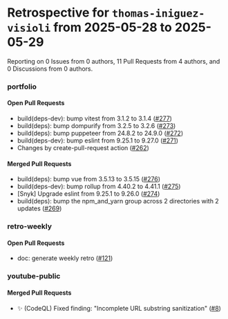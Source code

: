 # Retrospective for `thomas-iniguez-visioli` from 2025-05-28 to 2025-05-29

Reporting on 0 Issues from 0 authors, 11 Pull Requests from 4 authors, and 0 Discussions from 0 authors.


### portfolio

#### Open Pull Requests

- build(deps-dev): bump vitest from 3.1.2 to 3.1.4 ([#277](https://github.com/thomas-iniguez-visioli/portfolio/pull/277))
- build(deps): bump dompurify from 3.2.5 to 3.2.6 ([#273](https://github.com/thomas-iniguez-visioli/portfolio/pull/273))
- build(deps): bump puppeteer from 24.8.2 to 24.9.0 ([#272](https://github.com/thomas-iniguez-visioli/portfolio/pull/272))
- build(deps-dev): bump eslint from 9.25.1 to 9.27.0 ([#271](https://github.com/thomas-iniguez-visioli/portfolio/pull/271))
- Changes by create-pull-request action ([#262](https://github.com/thomas-iniguez-visioli/portfolio/pull/262))

#### Merged Pull Requests

- build(deps): bump vue from 3.5.13 to 3.5.15 ([#276](https://github.com/thomas-iniguez-visioli/portfolio/pull/276))
- build(deps-dev): bump rollup from 4.40.2 to 4.41.1 ([#275](https://github.com/thomas-iniguez-visioli/portfolio/pull/275))
- [Snyk] Upgrade eslint from 9.25.1 to 9.26.0 ([#274](https://github.com/thomas-iniguez-visioli/portfolio/pull/274))
- build(deps): bump the npm_and_yarn group across 2 directories with 2 updates ([#269](https://github.com/thomas-iniguez-visioli/portfolio/pull/269))

### retro-weekly

#### Open Pull Requests

- doc: generate weekly retro ([#121](https://github.com/thomas-iniguez-visioli/retro-weekly/pull/121))

### youtube-public

#### Merged Pull Requests

- ✨ (CodeQL) Fixed finding: "Incomplete URL substring sanitization" ([#8](https://github.com/thomas-iniguez-visioli/youtube-public/pull/8))